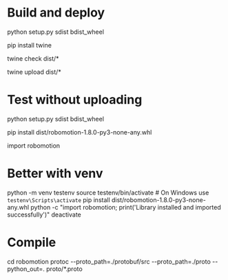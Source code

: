 # Build and deploy
python setup.py sdist bdist_wheel

pip install twine

twine check dist/*

twine upload dist/*

# Test without uploading
python setup.py sdist bdist_wheel

pip install dist/robomotion-1.8.0-py3-none-any.whl

import robomotion

# Better with venv 
python -m venv testenv
source testenv/bin/activate  # On Windows use `testenv\Scripts\activate`
pip install dist/robomotion-1.8.0-py3-none-any.whl
python -c "import robomotion; print('Library installed and imported successfully')"
deactivate


# Compile
cd robomotion
protoc --proto_path=./protobuf/src --proto_path=./proto --python_out=. proto/*.proto
